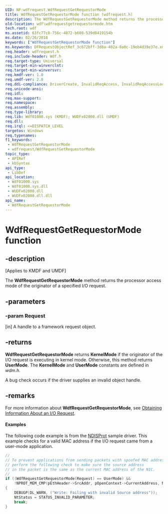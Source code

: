 ```yaml
---
UID: NF:wdfrequest.WdfRequestGetRequestorMode
title: WdfRequestGetRequestorMode function (wdfrequest.h)
description: The WdfRequestGetRequestorMode method returns the processor access mode of the originator of a specified I/O request.
old-location: wdf\wdfrequestgetrequestormode.htm
tech.root: wdf
ms.assetid: 63fc77c8-756c-4872-b608-539d8419154b
ms.date: 02/26/2018
keywords: ["WdfRequestGetRequestorMode function"]
ms.keywords: DFRequestObjectRef_3c672bff-3d8a-402a-8a0c-19eb4d39e37e.xml, WdfRequestGetRequestorMode, WdfRequestGetRequestorMode method, kmdf.wdfrequestgetrequestormode, wdf.wdfrequestgetrequestormode, wdfrequest/WdfRequestGetRequestorMode
req.header: wdfrequest.h
req.include-header: Wdf.h
req.target-type: Universal
req.target-min-winverclnt: 
req.target-min-winversvr: 
req.kmdf-ver: 1.0
req.umdf-ver: 2.0
req.ddi-compliance: DriverCreate, InvalidReqAccess, InvalidReqAccessLocal, KmdfIrql, KmdfIrql2
req.unicode-ansi: 
req.idl: 
req.max-support: 
req.namespace: 
req.assembly: 
req.type-library: 
req.lib: Wdf01000.sys (KMDF); WUDFx02000.dll (UMDF)
req.dll: 
req.irql: <=DISPATCH_LEVEL
targetos: Windows
req.typenames: 
f1_keywords:
 - WdfRequestGetRequestorMode
 - wdfrequest/WdfRequestGetRequestorMode
topic_type:
 - APIRef
 - kbSyntax
api_type:
 - LibDef
api_location:
 - Wdf01000.sys
 - Wdf01000.sys.dll
 - WUDFx02000.dll
 - WUDFx02000.dll.dll
api_name:
 - WdfRequestGetRequestorMode
---
```


# WdfRequestGetRequestorMode function


## -description

<p class="CCE_Message">[Applies to KMDF and UMDF]</p>

The <b>WdfRequestGetRequestorMode</b> method returns the processor access mode of the originator of a specified I/O request.

## -parameters

### -param Request 

[in]
A handle to a framework request object.

## -returns

<b>WdfRequestGetRequestorMode</b> returns <b>KernelMode</b> if the originator of the I/O request is executing in kernel mode. Otherwise, this method returns <b>UserMode</b>. The <b>KernelMode</b> and <b>UserMode</b> constants are defined in <i>wdm.h</i>.

A bug check occurs if the driver supplies an invalid object handle.

## -remarks

For more information about <b>WdfRequestGetRequestorMode</b>, see <a href="https://docs.microsoft.com/windows-hardware/drivers/wdf/obtaining-information-about-an-i-o-request">Obtaining Information About an I/O Request</a>.


#### Examples

The following code example is from the <a href="https://docs.microsoft.com/windows-hardware/drivers/wdf/sample-kmdf-drivers">NDISProt</a> sample driver. This example checks for a valid MAC address if the I/O request came from a user-mode application.

```cpp
//
// To prevent applications from sending packets with spoofed MAC address,
// perform the following check to make sure the source address 
// in the packet is the same as the current MAC address of the NIC.
//
if ((WdfRequestGetRequestorMode(Request) == UserMode) && 
    !NPROT_MEM_CMP(pEthHeader->SrcAddr, pOpenContext->CurrentAddress, NPROT_MAC_ADDR_LEN))
{
    DEBUGP(DL_WARN, ("Write: Failing with invalid Source address"));
    NtStatus = STATUS_INVALID_PARAMETER;
    break;
}
```

